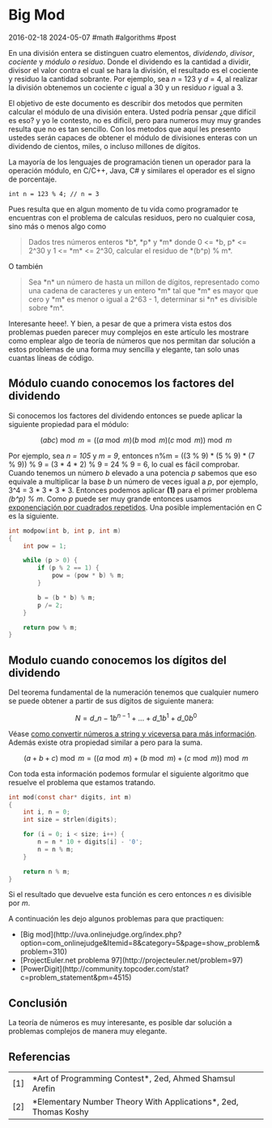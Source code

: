 # Big Mod
2016-02-18 2024-05-07 #math #algorithms #post

En una división entera se distinguen cuatro elementos, *dividendo*, *divisor*, *cociente* y *módulo o residuo*. Donde el dividendo es la cantidad a dividir, divisor el valor contra el cual se hara la división, el resultado es el cociente y residuo la cantidad sobrante. Por ejemplo, sea *n* = 123 y *d* = 4, al realizar la división obtenemos un cociente *c* igual a 30 y un residuo *r* igual a 3.

El objetivo de este documento es describir dos metodos que permiten calcular el módulo de una división entera. Usted podría pensar ¿que difícil es eso? y yo le contesto, no es dificil, pero para numeros muy muy grandes resulta que no es tan sencillo. Con los metodos que aquí les presento ustedes serán capaces de obtener el módulo de divisiones enteras con un dividendo de cientos, miles, o incluso millones de dígitos.

La mayoría de los lenguajes de programación tienen un operador para la operación módulo, en C/C++, Java, C# y similares el operador es el signo de porcentaje.

```int n = 123 % 4; // n = 3```

Pues resulta que en algun momento de tu vida como programador te encuentras con el problema de calculas residuos, pero no cualquier cosa, sino más o menos algo como 

<blockquote>
  Dados tres números enteros *b*, *p* y *m* donde 0 <= *b, p* <= 2^30 y 1 <= *m* <= 2^30, calcular el residuo de *(b^p) % m*.
</blockquote>

O también

<blockquote>
  Sea *n* un número de hasta un millon de dígitos, representado como una cadena de caracteres y un entero *m* tal que *m* es mayor que cero y *m* es menor o igual a 2^63 - 1, determinar si *n* es divisible sobre *m*.
</blockquote>

Interesante heee!. Y bien, a pesar de que a primera vista estos dos problemas pueden parecer muy complejos en este artículo les mostrare como emplear algo de teoría de números que nos permitan dar solución a estos problemas de una forma muy sencilla y elegante, tan solo unas cuantas líneas de código.

## Módulo cuando conocemos los factores del dividendo

Si conocemos los factores del dividendo entonces se puede aplicar la siguiente propiedad para el módulo:

$$(abc) \bmod m = ((a \bmod m)(b \bmod m)(c\bmod m))\bmod m$$

Por ejemplo, sea *n = 105* y *m = 9*, entonces n%m = ((3 % 9) * (5 % 9) * (7 % 9)) % 9 = (3 * 4 * 2) % 9 = 24 % 9 = 6, lo cual es fácil comprobar. Cuando tenemos un número *b* elevado a una potencia *p* sabemos que eso equivale a multiplicar la base *b* un número de veces igual a *p*, por ejemplo, 3^4 = 3 * 3 * 3 * 3. Entonces podemos aplicar **(1)** para el primer problema *(b^p) % m*. Como *p* puede ser muy grande entonces usamos [exponenciación por cuadrados repetidos](/recursion). Una posible implementación en C es la siguiente.


```c
int modpow(int b, int p, int m)
{
    int pow = 1;

    while (p > 0) {
        if (p % 2 == 1) {
            pow = (pow * b) % m;
        }

        b = (b * b) % m;
        p /= 2;
    }

    return pow % m;
}

```

## Modulo cuando conocemos los dígitos del dividendo

Del teorema fundamental de la numeración tenemos que cualquier numero se puede obtener a partir de sus dígitos de siguiente manera:

$$N=d\_{n-1}b^{n-1} +...+ d\_{1}b^{1} + d\_{0}b^{0}$$

Véase [como convertir números a string y viceversa para más información](/numeros-y-strings). Además existe otra propiedad similar a  pero para la suma.

$$(a + b + c) \bmod m = ((a \bmod m) + (b \bmod m) + (c \bmod m)) \bmod m$$

Con toda esta información podemos formular el siguiente algoritmo que resuelve el problema que estamos tratando.


```c
int mod(const char* digits, int m)
{
    int i, n = 0;
    int size = strlen(digits);

    for (i = 0; i < size; i++) {
        n = n * 10 + digits[i] - '0';
        n = n % m;
    }

    return n % m;
}

```

Si el resultado que devuelve esta función es cero entonces *n* es divisible por *m*.

A continuación les dejo algunos problemas para que practiquen:

<ul>
  <li>[Big mod](http://uva.onlinejudge.org/index.php?option=com_onlinejudge&Itemid=8&category=5&page=show_problem&problem=310)</li>
  <li>[ProjectEuler.net problema 97](http://projecteuler.net/problem=97)</li>
  <li>[PowerDigit](http://community.topcoder.com/stat?c=problem_statement&pm=4515)</li>
</ul></li>

## Conclusión

La teoría de números es muy interesante, es posible dar solución a problemas complejos de manera muy elegante.

## Referencias

<table border="0">
<tr><td>[1]</td><td>*Art of Programming Contest*, 2ed, Ahmed Shamsul Arefin</td></tr>
<tr><td>[2]</td><td>*Elementary Number Theory With Applications*, 2ed, Thomas Koshy</td></tr>
</table>
